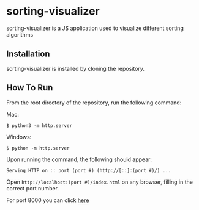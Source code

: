 # sorting-visualizer

sorting-visualizer is a JS application used to visualize different sorting algorithms
## Installation
sorting-visualizer is installed by cloning the repository.

## How To Run
From the root directory of the repository, run the following command:

Mac:
```
$ python3 -m http.server
```
Windows:
```
$ python -m http.server
```
Upon running the command, the following should appear:
```
Serving HTTP on :: port (port #) (http://[::]:(port #)/) ...
```
Open ```http://localhost:(port #)/index.html``` on any browser, filling in the correct port number.

For port 8000 you can click [here](http://localhost:8000/index.html)
